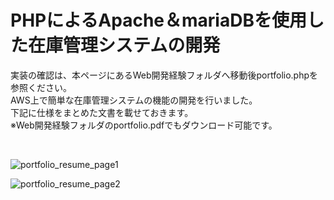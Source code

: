 # PHPによるApache＆mariaDBを使用した在庫管理システムの開発
実装の確認は、本ページにあるWeb開発経験フォルダへ移動後portfolio.phpを参照ください。
<br>
AWS上で簡単な在庫管理システムの機能の開発を行いました。<br>
下記に仕様をまとめた文書を載せておきます。<br>
※Web開発経験フォルダのportfolio.pdfでもダウンロード可能です。

<br>

![portfolio_resume_page1](https://user-images.githubusercontent.com/67217703/129176334-377e8662-aa0c-497e-881e-624e610b1a7d.png)
<br>

![portfolio_resume_page2](https://user-images.githubusercontent.com/67217703/129176364-6605c952-f512-446a-a61e-363acf80cdfd.png)

